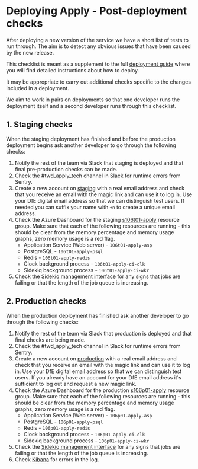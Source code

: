 # Deploying Apply - Post-deployment checks

After deploying a new version of the service we have a short list of
tests to run through. The aim is to detect any obvious issues that have
been caused by the new release.

This checklist is meant as a supplement to the full [deployment guide](deployment.md)
where you will find detailed instructions about how to deploy.

It may be appropriate to carry out additional checks specific to the
changes included in a deployment.

We aim to work in pairs on deployments so that one developer runs the
deployment itself and a second developer runs through this checklist.

## 1. Staging checks

When the staging deployment has finished and before the production
deployment begins ask another developer to go through the following
checks:

1. Notify the rest of the team via Slack that staging is deployed and
   that final pre-production checks can be made.
2. Check the #twd_apply_tech channel in Slack for runtime errors from
   Sentry.
3. Create a new account on
   [staging](https://staging.apply-for-teacher-training.education.gov.uk/candidate)
   with a real email address and check that you receive an email with
   the magic link and can use it to log in. Use your DfE digital email
   address so that we can distinguish test users.  If needed you can
   suffix your name with `+n` to create a unique email address.
4. Check the Azure Dashboard for the staging
   [s106t01-apply](https://portal.azure.com/#@9c7d9dd3-840c-4b3f-818e-552865082e16/dashboard/private/6fef53c1-fbe3-4bd3-aa3d-8575eebb2424) resource
   group. Make sure that each of the following resources are running -
   this should be clear from the memory percentage and memory usage
   graphs, zero memory usage is a red flag.
     - Application Service (Web server) - `106t01-apply-asp`
     - PostgreSQL - `106t01-apply-psql`
     - Redis - `106t01-apply-redis`
     - Clock background process - `106t01-apply-ci-clk`
     - Sidekiq background process - `106t01-apply-ci-wkr`
5. Check the [Sidekiq management
   interface](https://staging.apply-for-teacher-training.education.gov.uk/support/sidekiq)
   for any signs that jobs are failing or that the length of the job
   queue is increasing.

## 2. Production checks

When the production deployment has finished ask another developer to go
through the following checks:

1. Notify the rest of the team via Slack that production is deployed and
   that final checks are being made.
2. Check the #twd_apply_tech channel in Slack for runtime errors from
   Sentry.
3. Create a new account on
   [production](https://www.apply-for-teacher-training.education.gov.uk/candidate)
   with a real email address and check that you receive an email with
   the magic link and can use it to log in. Use your DfE digital email
   address so that we can distinguish test users. If you already have an
   account for your DfE email address it's sufficient to log out and
   request a new magic link.
4. Check the Azure Dashboard for the production [s106p01-apply](https://portal.azure.com/#@9c7d9dd3-840c-4b3f-818e-552865082e16/dashboard/arm/subscriptions/67722207-6a10-4c7d-b4bc-c72caa76ef12/resourcegroups/s106p01-apply/providers/microsoft.portal/dashboards/s106p01-apply-dashboard) resource
   group. Make sure that each of the following resources are running -
   this should be clear from the memory percentage and memory usage
   graphs, zero memory usage is a red flag.
     - Application Service (Web server) - `106p01-apply-asp`
     - PostgreSQL - `106p01-apply-psql`
     - Redis - `106p01-apply-redis`
     - Clock background process - `106p01-apply-ci-clk`
     - Sidekiq background process - `106p01-apply-ci-wkr`
5. Check the [Sidekiq management
   interface](https://www.apply-for-teacher-training.education.gov.uk/support/sidekiq)
   for any signs that jobs are failing or that the length of the job
   queue is increasing.
6. Check [Kibana](https://kibana.logit.io/app/kibana#/discover?_g=(refreshInterval:(pause:!t,value:0),time:(from:now-10m,to:now))&_a=(columns:!(status,hosting_environment),index:'8ac115c0-aac1-11e8-88ea-0383c11b333a',interval:auto,query:(language:kuery,query:''),sort:!('@timestamp',desc))) for errors in the log.
